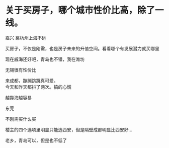 # 关于买房子，哪个城市性价比高，除了一线。


嘉兴 离杭州上海不远

买房子，不仅是刚需，也是房子未来的升值空间。看看哪个有发展潜力就买哪里

现在威海还好吧，青岛也不错，我在潍坊<img src="static/image/smiley/default/tongue.gif" smilieid="7" border="0" alt="" />

无锡很有性价比

来成都，蹦蹦跳跳真可爱。<br />
今天和昨天都抖了两次。搞的心慌

越靠海越容易

东莞

不刚需买什么买

楼主的四个选项里明显只能选西安，但是隔壁成都明显比西安好...

老乡，青岛可以，但是也不低了
